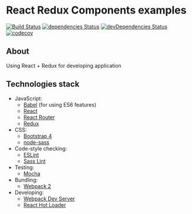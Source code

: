 React Redux Components examples
===

[![Build Status](https://travis-ci.org/elemus/react-redux-todo-example.svg)](https://travis-ci.org/elemus/react-redux-todo-example)
[![dependencies Status](https://david-dm.org/elemus/react-redux-todo-example/status.svg)](https://david-dm.org/elemus/react-redux-todo-example)
[![devDependencies Status](https://david-dm.org/elemus/react-redux-todo-example/dev-status.svg)](https://david-dm.org/elemus/react-redux-todo-example?type=dev)
[![codecov](https://codecov.io/gh/elemus/react-redux-todo-example/branch/master/graph/badge.svg)](https://codecov.io/gh/elemus/react-redux-todo-example)

## About

Using React + Redux for developing application

## Technologies stack

* JavaScript:
    - [Babel](http://babeljs.io) (for using ES6 features)
    - [React](https://facebook.github.io/react/)
    - [React Router](https://github.com/reactjs/react-router)
    - [Redux](http://redux.js.org/)
* CSS:
    - [Bootstrap 4](https://v4-alpha.getbootstrap.com/)
    - [node-sass](https://github.com/sass/node-sass)
* Code-style checking:
    - [ESLint](http://eslint.org)
    - [Sass Lint](https://github.com/sasstools/sass-lint)
* Testing:
    - [Mocha](https://mochajs.org/)
* Bundling:
    - [Webpack 2](http://webpack.github.io)
* Developing:
    - [Webpack Dev Server](http://webpack.github.io)
    - [React Hot Loader](https://github.com/gaearon/react-hot-loader)
